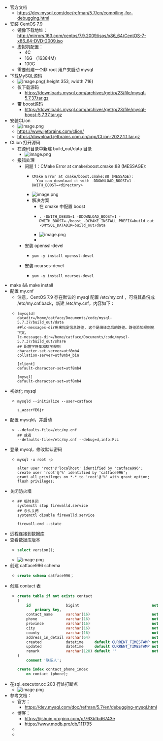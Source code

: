 - 官方文档
	- https://dev.mysql.com/doc/refman/5.7/en/compiling-for-debugging.html
- 安装 CentOS 7.9
	- 镜像下载地址： http://mirrors.163.com/centos/7.9.2009/isos/x86_64/CentOS-7-x86_64-DVD-2009.iso
	- 虚拟机配置：
		- 4C
		- 16G （16384M）
		- 100G
	- 需要创建一个非 root 用户来启动 mysql
- 下载MySQL源码
	- ![image.png](../assets/image_1653540702971_0.png){:height 353, :width 716}
	- 仅下载源码
		- https://downloads.mysql.com/archives/get/p/23/file/mysql-5.7.37.tar.gz
	- 带 boost源码
		- https://downloads.mysql.com/archives/get/p/23/file/mysql-boost-5.7.37.tar.gz
- 安装CLion
	- ![image.png](../assets/image_1653540840468_0.png)
	- https://www.jetbrains.com/clion/
	- https://download.jetbrains.com.cn/cpp/CLion-2022.1.1.tar.gz
- CLion 打开源码
	- 在源码目录中新建 build_out/data 目录
		- ![image.png](../assets/image_1653543644494_0.png)
	- 报错处理
		- 问题 1：CMake Error at cmake/boost.cmake:88 (MESSAGE):
			- ```shell
			  CMake Error at cmake/boost.cmake:88 (MESSAGE):
			    You can download it with -DDOWNLOAD_BOOST=1 -DWITH_BOOST=<directory>
			  ```
			- ![image.png](../assets/image_1653543318777_0.png)
			- 解决方案
				- 在 cmake 中配置 boost
				- ```properties
				  . -DWITH_DEBUG=1 -DDOWNLOAD_BOOST=1 -DWITH_BOOST=./boost -DCMAKE_INSTALL_PREFIX=build_out -DMYSQL_DATADIR=build_out/data 
				  ```
				- ![image.png](../assets/image_1653545305774_0.png)
				-
		- 安装 openssl-devel
			- ```shell
			  yum -y install openssl-devel
			  ```
		- 安装 ncurses-devel
			- ```shell
			  yum -y install ncurses-devel
			  ```
- make && make install
- 配置 my.cnf
	- 注意，CentOS 7.9 存在默认的 mysql 配置 /etc/my.cnf ，可将其备份成 /etc/my.cnf.back，新建 /etc/my.cnf，内容如下：
	- ```properties
	  [mysqld]
	  datadir=/home/catface/Documents/code/mysql-5.7.37/build_out/data
	  ##lc-messages-dir用来指定信息路径, 这个是编译之后的路径。路径添加规则见下文。
	  lc-messages-dir=/home/catface/Documents/code/mysql-5.7.37/build_out/share
	  ## 配置字符集和排序规则
	  character-set-server=utf8mb4
	  collation-server=utf8mb4_bin
	  
	  [client]
	  default-character-set=utf8mb4
	  
	  [mysql]
	  default-character-set=utf8mb4
	  ```
- 初始化 mysql
	- ```shell
	  mysqld --initialize --user=catface
	  
	  s_azzcrYE6jr
	  ```
- 配置 mysqld，并启动
	- ```shell
	  --defaults-file=/etc/my.cnf
	  ## 或者
	  --defaults-file=/etc/my.cnf --debug=d,info:F:L
	  ```
- 登录 mysql，修改默认密码
	- ```shell
	  mysql -u root -p
	  
	  alter user 'root'@'localhost' identified by 'catface996';
	  create user 'root'@'%' identified by 'catface996';
	  grant all privileges on *.* to 'root'@'%' with grant option;
	  flush privileges;
	  ```
- 关闭防火墙
	- ```shell
	  ## 临时关闭
	  systemctl stop firewalld.service
	  ## 永久关闭
	  systemctl disable firewalld.service
	  
	  firewall-cmd --state
	  ```
- 远程连接到数据库
- 查看数据库版本
	- ```sql
	  select version();
	  ```
	- ![image.png](../assets/image_1653550381514_0.png)
- 创建 catface996 schema
	- ```sql
	  create schema catface996；
	  ```
- 创建 contact 表
	- ```sql
	  create table if not exists contact
	  (
	      id                bigint                                 not null comment 'ID'
	          primary key,
	      contact_name      varchar(16)                            not null comment '姓名',
	      phone             varchar(16)                            not null comment '电话',
	      province          varchar(16)                            not null comment '省份',
	      city              varchar(16)                            not null comment '城市',
	      county            varchar(16)                            not null comment '区县',
	      address_in_detail varchar(64)                            not null comment '详细地址',
	      created           datetime     default CURRENT_TIMESTAMP not null comment '创建时间',
	      updated           datetime     default CURRENT_TIMESTAMP not null comment '修改时间',
	      remark            varchar(128) default ''                not null comment '备注'
	  )
	      comment '联系人';
	  
	  create index contact_phone_index
	      on contact (phone);
	  ```
- 在sql_executor.cc 203 行处打断点
	- ![image.png](../assets/image_1653550295673_0.png)
- 参考文档：
	- 官方：
		- https://dev.mysql.com/doc/refman/5.7/en/debugging-mysql.html
	- 博客：
		- https://jishuin.proginn.com/p/763bfbd6743e
		- https://www.modb.pro/db/111795
	-
	-